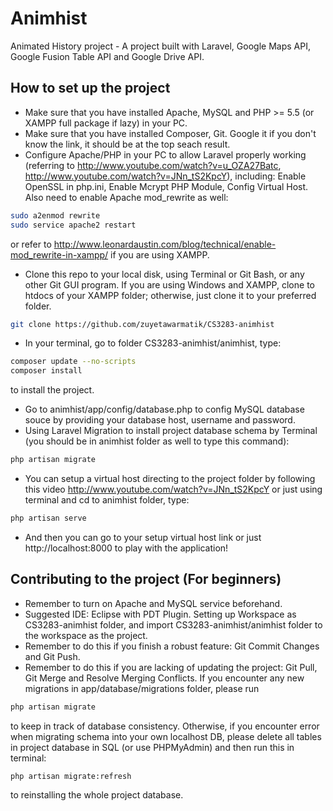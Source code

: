Animhist
========

Animated History project - A project built with Laravel, Google Maps API, Google Fusion Table API and Google Drive API.

How to set up the project
-------------------------
- Make sure that you have installed Apache, MySQL and PHP >= 5.5 (or XAMPP full package if lazy) in your PC.
- Make sure that you have installed Composer, Git. Google it if you don't know the link, it should be at the top seach result.
- Configure Apache/PHP in your PC to allow Laravel properly working (referring to http://www.youtube.com/watch?v=u_OZA27Batc, http://www.youtube.com/watch?v=JNn_tS2KpcY), including: Enable OpenSSL in php.ini, Enable Mcrypt PHP Module, Config Virtual Host. Also need to enable Apache mod_rewrite as well:
```sh
sudo a2enmod rewrite
sudo service apache2 restart
```
or refer to http://www.leonardaustin.com/blog/technical/enable-mod_rewrite-in-xampp/ if you are using XAMPP.
- Clone this repo to your local disk, using Terminal or Git Bash, or any other Git GUI program. If you are using Windows and XAMPP, clone to htdocs of your XAMPP folder; otherwise, just clone it to your preferred folder.
```sh
git clone https://github.com/zuyetawarmatik/CS3283-animhist
```
- In your terminal, go to folder CS3283-animhist/animhist, type:
``` sh
composer update --no-scripts
composer install
```
to install the project.
- Go to animhist/app/config/database.php to config MySQL database souce by providing your database host, username and password.
- Using Laravel Migration to install project database schema by Terminal (you should be in animhist folder as well to type this command):
``` sh
php artisan migrate
```
- You can setup a virtual host directing to the project folder by following this video http://www.youtube.com/watch?v=JNn_tS2KpcY
or just using terminal and cd to animhist folder, type:
```sh
php artisan serve
```
- And then you can go to your setup virtual host link or just http://localhost:8000 to play with the application!

Contributing to the project (For beginners)
-------------------------------------------
- Remember to turn on Apache and MySQL service beforehand.
- Suggested IDE: Eclipse with PDT Plugin. Setting up Workspace as CS3283-animhist folder, and import CS3283-animhist/animhist folder to the workspace as the project.
- Remember to do this if you finish a robust feature: Git Commit Changes and Git Push.
- Remember to do this if you are lacking of updating the project: Git Pull, Git Merge and Resolve Merging Conflicts. If you encounter any new migrations in app/database/migrations folder, please run
``` sh
php artisan migrate
```
to keep in track of database consistency.
Otherwise, if you encounter error when migrating schema into your own localhost DB, please delete all tables in project database in SQL (or use PHPMyAdmin) and then run this in terminal:
``` sh
php artisan migrate:refresh
```
to reinstalling the whole project database.
